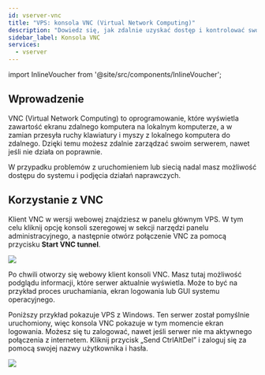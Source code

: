 ```yaml
---
id: vserver-vnc
title: "VPS: konsola VNC (Virtual Network Computing)"
description: "Dowiedz się, jak zdalnie uzyskać dostęp i kontrolować swój serwer nawet podczas uruchamiania lub problemów z siecią, aby zarządzanie było bezproblemowe → Sprawdź teraz"
sidebar_label: Konsola VNC
services:
  - vserver
---
```


import InlineVoucher from '@site/src/components/InlineVoucher';

## Wprowadzenie

VNC (Virtual Network Computing) to oprogramowanie, które wyświetla zawartość ekranu zdalnego komputera na lokalnym komputerze, a w zamian przesyła ruchy klawiatury i myszy z lokalnego komputera do zdalnego. Dzięki temu możesz zdalnie zarządzać swoim serwerem, nawet jeśli nie działa on poprawnie.

W przypadku problemów z uruchomieniem lub siecią nadal masz możliwość dostępu do systemu i podjęcia działań naprawczych.

<InlineVoucher />


## Korzystanie z VNC
Klient VNC w wersji webowej znajdziesz w panelu głównym VPS. W tym celu kliknij opcję konsoli szeregowej w sekcji narzędzi panelu administracyjnego, a następnie otwórz połączenie VNC za pomocą przycisku **Start VNC tunnel**.

![](https://screensaver01.zap-hosting.com/index.php/s/AgSL8QcynHSfXFA/preview)



Po chwili otworzy się webowy klient konsoli VNC. Masz tutaj możliwość podglądu informacji, które serwer aktualnie wyświetla. Może to być na przykład proces uruchamiania, ekran logowania lub GUI systemu operacyjnego.

Poniższy przykład pokazuje VPS z Windows. Ten serwer został pomyślnie uruchomiony, więc konsola VNC pokazuje w tym momencie ekran logowania. Możesz się tu zalogować, nawet jeśli serwer nie ma aktywnego połączenia z internetem. Kliknij przycisk „Send CtrlAltDel” i zaloguj się za pomocą swojej nazwy użytkownika i hasła.



![](https://screensaver01.zap-hosting.com/index.php/s/XTFS35AJBJaS86r/preview)

<InlineVoucher />